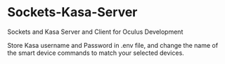 # Sockets-Kasa-Server
Sockets and Kasa Server and Client for Oculus Development


Store Kasa username and Password in .env file, and change the name of the smart device commands to match your selected devices.